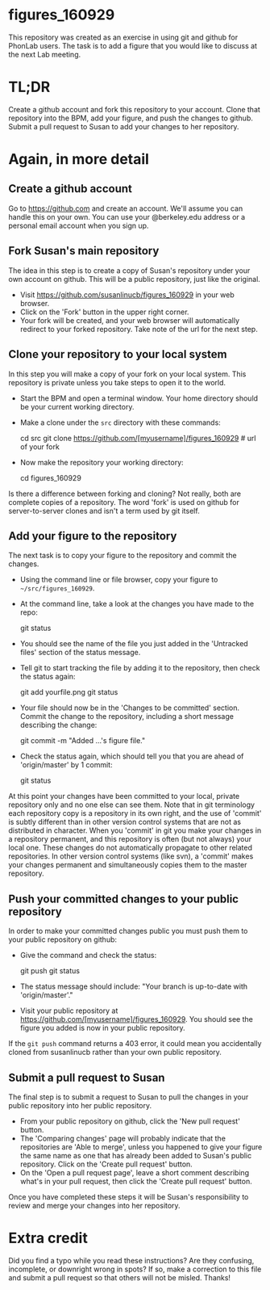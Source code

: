 # figures_160929

This repository was created as an exercise in using git and github for PhonLab users. The task is to add a figure that you would like to discuss at the next Lab meeting.

# TL;DR

Create a github account and fork this repository to your account. Clone that repository into the BPM, add your figure, and push the changes to github. Submit a pull request to Susan to add your changes to her repository.

# Again, in more detail

## Create a github account

Go to https://github.com and create an account. We'll assume you can handle this on your own. You can use your @berkeley.edu address or a personal email account when you sign up.

## Fork Susan's main repository

The idea in this step is to create a copy of Susan's repository under your own account on github. This will be a public repository, just like the original.

- Visit https://github.com/susanlinucb/figures_160929 in your web browser.
- Click on the 'Fork' button in the upper right corner.
- Your fork will be created, and your web browser will automatically redirect to your forked repository. Take note of the url for the next step.

## Clone your repository to your local system

In this step you will make a copy of your fork on your local system. This repository is private unless you take steps to open it to the world.

- Start the BPM and open a terminal window. Your home directory should be your current working directory.
- Make a clone under the `src` directory with these commands:

    cd src
    git clone https://github.com/[myusername]/figures_160929  # url of your fork

- Now make the repository your working directory:

    cd figures_160929

Is there a difference between forking and cloning? Not really, both are complete copies of a repository. The word 'fork' is used on github for server-to-server clones and isn't a term used by git itself.

## Add your figure to the repository

The next task is to copy your figure to the repository and commit the changes.

- Using the command line or file browser, copy your figure to `~/src/figures_160929`.
- At the command line, take a look at the changes you have made to the repo:

    git status

- You should see the name of the file you just added in the 'Untracked files' section of the status message.
- Tell git to start tracking the file by adding it to the repository, then check the status again:

    git add yourfile.png
    git status

- Your file should now be in the 'Changes to be committed' section. Commit the change to the repository, including a short message describing the change:

    git commit -m "Added ...'s figure file."

- Check the status again, which should tell you that you are ahead of 'origin/master' by 1 commit:

    git status

At this point your changes have been committed to your local, private repository only and no one else can see them. Note that in git terminology each repository copy is a repository in its own right, and the use of 'commit' is subtly different than in other version control systems that are not as distributed in character. When you 'commit' in git you make your changes in a repository permanent, and this repository is often (but not always) your local one. These changes do not automatically propagate to other related repositories. In other version control systems (like svn), a 'commit' makes your changes permanent and simultaneously copies them to the master repository.

## Push your committed changes to your public repository

In order to make your committed changes public you must push them to your public repository on github:

- Give the command and check the status:

    git push
    git status

- The status message should include: "Your branch is up-to-date with 'origin/master'."
- Visit your public repository at https://github.com/[myusername]/figures_160929. You should see the figure you added is now in your public repository.

If the `git push` command returns a 403 error, it could mean you accidentally cloned from susanlinucb rather than your own public repository.

## Submit a pull request to Susan

The final step is to submit a request to Susan to pull the changes in your public repository into her public repository.

- From your public repository on github, click the 'New pull request' button.
- The 'Comparing changes' page will probably indicate that the repositories are 'Able to merge', unless you happened to give your figure the same name as one that has already been added to Susan's public repository. Click on the 'Create pull request' button.
- On the 'Open a pull request page', leave a short comment describing what's in your pull request, then click the 'Create pull request' button.

Once you have completed these steps it will be Susan's responsibility to review and merge your changes into her repository.

# Extra credit

Did you find a typo while you read these instructions? Are they confusing, incomplete, or downright wrong in spots? If so, make a correction to this file and submit a pull request so that others will not be misled. Thanks!
